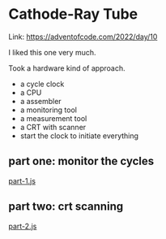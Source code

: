 # Cathode-Ray Tube

Link: https://adventofcode.com/2022/day/10

I liked this one very much.

Took a hardware kind of approach.
- a cycle clock
- a CPU
- a assembler
- a monitoring tool
- a measurement tool
- a CRT with scanner
- start the clock to initiate everything

## part one: monitor the cycles
[part-1.js](part-1.js)

## part two: crt scanning
[part-2.js](part-2.js)
